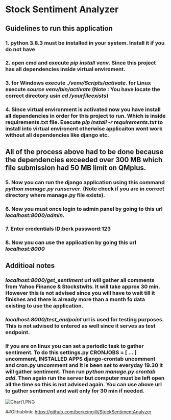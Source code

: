 # Stock Sentiment Analyzer


## Guidelines to run this application

### 1. python 3.8.3 must be installed in your system. Install it if you do not have
### 2. open cmd and execute *pip install venv*. Since this project has all dependencies inside virtual enviroment.
### 3. for Windows execute *./venv/Scripts/activate*. for Linux execute *source venv/bin/activate* (Note : You have locate the correct directory usin *cd /yourfileexists*)
### 4. Since virtual environment is activated now you have install all dependencies in order for this project to run. Which is inside requirements.txt file. Execute *pip install -r requirements.txt* to install into virtual environent otherwise applicaiton wont work without all dependencies like django etc.
## All of the process above had to be done because the dependencies exceeded over 300 MB which file submission had 50 MB limit on QMplus.
### 5. Now you can run the django application using this command *python manage.py runserver*. (Note check if you are in correct directory where manage.py file exists).
### 6. Now you must once login to admin panel by going to this url *localhost:8000/admin*.
### 7. Enter credentials ID:berk      password:123
### 8. Now you can use the application by going this url *localhost:8000*


## Additioal notes
### *localhost:8000/get_sentiment* url will gather all comments from Yahoo Finance & Stockstwits. It will take approx 30 min. However this is not advised since you will have to wait till it finishes and there is already more than a month fo data existing to use the application.
### *localhost:8000/test_endpoint* url is used for testing purposes. This is not advised to entered as well since it serves as test endpoint.
### If you are on linux you can set a periodic task to gather sentiment. To do this settings.py CRONJOBS = [ ... ] uncomment, INSTALLED APPS django-crontab uncomment and cron.py uncomment and it is been set to everyday 19.30 it will gather sentiment. Then run *python manage.py crontab add*. Then again run the server but computer must be left open all the time so this is not advised again. You can use above url to gather sentiment and wait only for 30 min if needed.

![Chart1.PNG](https://github.com/[berkcingilli]/[StockSentimentAnalyzer]/image.png?raw=true)

##Githublink: https://github.com/berkcingilli/StockSentimentAnalyzer
